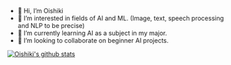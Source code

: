 - 👋 Hi, I’m Oishiki
- 👀 I’m interested in fields of AI and ML. (Image, text, speech processing and NLP to be precise)
- 🌱 I’m currently learning AI as a subject in my major.
- 💞️ I’m looking to collaborate on beginner AI projects.

[![Oishiki's github stats](https://github-readme-stats.vercel.app/api?username=oishiki&count_private=true&show_icons=true&theme=radical&hide_rank=false)](https://github.com/anuraghazra/github-readme-stats)
